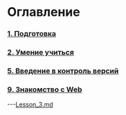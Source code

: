 # Оглавление

### [1. Подготовка](<01._Preparation/Lesson_1.md>)

### [2. Умение учиться](<02._The_ability_to_learn/The_ability_to_learn.md>)

### [5. Введение в контроль версий](<05._Introduction_to_Version_Control/Introduction_to_Version_Control.md>)

### [9. Знакомство с Web](<09._Getting_to_know_the_Web/Getting_to_know_the_Web.md>)

---[Lesson_3.md](09._Getting_to_know_the_Web%2FLesson_3.md)